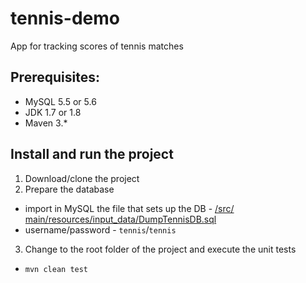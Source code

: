 # tennis-demo
App for tracking scores of tennis matches

## Prerequisites:
* MySQL 5.5 or 5.6
* JDK 1.7 or 1.8
* Maven 3.*

## Install and run the project
1. Download/clone the project
2. Prepare the database
  * import in MySQL the file that sets up the DB - [/src/ main/resources/input_data/DumpTennisDB.sql](https://github.com/magkades/tennis-demo/blob/master/src/main/resources/input_data/DumpTennisDB.sql)
  * username/password - `tennis`/`tennis`
3. Change to the root folder of the project and execute the unit tests
  * `mvn clean test`
